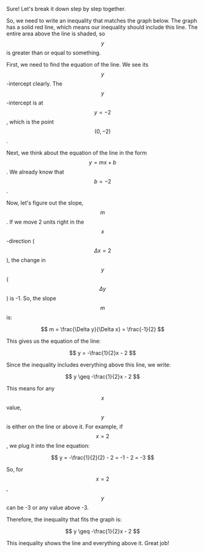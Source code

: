 Sure! Let's break it down step by step together.

So, we need to write an inequality that matches the graph below. The graph has a solid red line, which means our inequality should include this line. The entire area above the line is shaded, so $$y$$ is greater than or equal to something.

First, we need to find the equation of the line. We see its $$y$$-intercept clearly. The $$y$$-intercept is at $$y = -2$$, which is the point $$(0, -2)$$.

Next, we think about the equation of the line in the form $$y = mx + b$$. We already know that $$b = -2$$.

Now, let's figure out the slope, $$m$$. If we move 2 units right in the $$x$$-direction ($$\Delta x = 2$$), the change in $$y$$ ($$\Delta y$$) is -1. So, the slope $$m$$ is:

$$
m = \frac{\Delta y}{\Delta x} = \frac{-1}{2}
$$

This gives us the equation of the line:

$$
y = -\frac{1}{2}x - 2
$$

Since the inequality includes everything above this line, we write:

$$
y \geq -\frac{1}{2}x - 2
$$

This means for any $$x$$ value, $$y$$ is either on the line or above it. For example, if $$x = 2$$, we plug it into the line equation:

$$
y = -\frac{1}{2}(2) - 2 = -1 - 2 = -3
$$

So, for $$x = 2$$, $$y$$ can be -3 or any value above -3. 

Therefore, the inequality that fits the graph is:

$$
y \geq -\frac{1}{2}x - 2
$$

This inequality shows the line and everything above it. Great job!